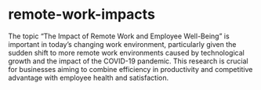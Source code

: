 # remote-work-impacts
 The topic “The Impact of Remote Work and Employee Well-Being” is important in today’s changing work environment, particularly given the sudden shift to more remote work environments caused by technological growth and the impact of the COVID-19 pandemic. This research is crucial for businesses aiming to combine efficiency in productivity and competitive advantage with employee health and satisfaction. 
